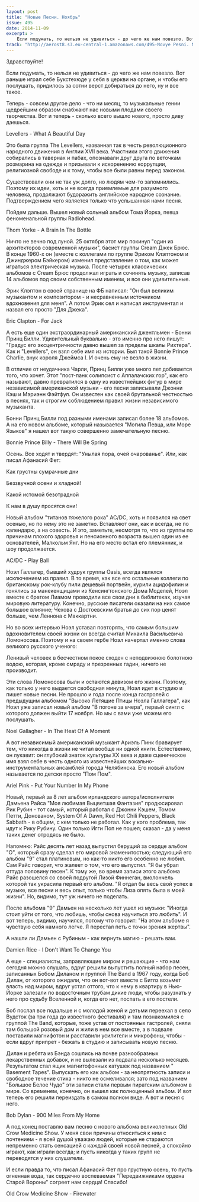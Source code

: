 ```yaml
---
layout: post
title: "Новые Песни. Ноябрь"
issue: 495
date: 2014-11-09
excerpt: >
    Если подумать, то нельзя не удивиться - до чего же нам повезло. Вот раньше играл себе Букстехюде у себя в церкви на органе, и чтобы его послушать, придилось за сотни верст добираться до него, ну и все такое.
track: "http://aerost8.s3.eu-central-1.amazonaws.com/495-Novye Pesni. Nojabr'.mp3"
---
```


Здравствуйте!

Если подумать, то нельзя не удивиться - до чего же нам повезло. Вот раньше играл себе Букстехюде у себя в церкви на органе, и чтобы его послушать, придилось за сотни верст добираться до него, ну и все такое.

Теперь - совсем другое дело - что ни месяц, то музыкальные гении щедрейшим образом снабжают нас новыми плодами своего творчества. Вот и теперь - сколько всего вышло нового, просто диву даешься.

Levellers - What A Beautiful Day

Это была группа The Levellers, названная так в честь революционного народного движения в Англии XVII века. Участники этого движения собирались в тавернах и пабах, опознавали друг друга по веточкам розмарина на одежде и призывали к искоренению коррупции, религиозной свободе и к тому, чтобы все были равны перед законом.

Существовали они не так уж долго, но людям чем-то запомнились. Поэтому их идеи, хоть и не всегда приемлемые для разумного человека, продолжают будоражить английское народное сознание. Подтверждением чего является только что услышанная нами песня.

Пойдем дальше. Вышел новый сольный альбом Тома Йорка, певца феноменальной группы Radiohead.

Thom Yorke - A Brain In The Bottle

Ничто не вечно под луной. 25 октября этот мир покинул "один из архитекторов современной музыки", басист группы Cream Джек Брюс. В конце 1960-х он (вместе с коллегами по группе Эриком Клэптоном и Джинджером Бэйкером) изменил представление о том, как может играться электрическая музыка. После четырех классических альбомов с Cream Брюс продолжал играть и сочинять музыку, записав 14 альбомов под своим собственным именем, и все они удивительные.

Эрик Клэптон в своей странице на ФБ написал: "Он был великим музыкантом и композитором - и несравненным источником вдохновения для меня". А потом Эрик сел и написал инструментал и назвал его просто "Для Джека".

Eric Clapton - For Jack

А есть еще один экстраординарный американский джентльмен - Бонни Принц Билли. Удивительный буквально - это именно про него пишут: "Градус его эксцентричности давно вышел за пределы шкалы Рихтера". Как и "Levellers", он взял себе имя из истории. Был такой Bonnie Prince Charlie, внук короля Джеймса I. И очень ему не везло в жизни.

В отличие от неудачника Чарли, Принц Билли уже много лет добивается того, что хочет. Этот "пост-панк солипсист с Аппалачских гор", как его называют, давно превратился в одну из известнейших фигур в мире независимой американской музыки - его песни записывали Джонни Кэш и Мэриэнн Фэйтфул. Он известен как своей брутальной честностью в песнях, так и строгим соблюдением правил жизни независимого музыканта.

Бонни Принц Билли под разными именами записал более 18 альбомов. А на его новом альбоме, который называется "Могила Певца, или Море Языков" я нашел вот такую совершенно замечательную песню.

Bonnie Prince Billy - There Will Be Spring

Осень. Все ходят и твердят: "Унылая пора, очей очарованье". Или, как писал Афанасий Фет:

Как грустны сумрачные дни

Беззвучной осени и хладной!

Какой истомой безотрадной

К нам в душу просятся они!

Новый альбом "титанов тяжелого рока" AC/DC, хоть и появился на свет осенью, но по нему это не заметно. Вставляют они, как и всегда, не по календарю, а на совесть. И это, заметьте, несмотря то, что из группы по причинам плохого здоровья и пенсионного возраста вышел один из ее основателей, Малкольм Янг. Но на его место встал его племянник, и шоу продолжается.

AC/DC - Play Ball

Ноэл Галлагер, бывший худрук группы Oasis, всегда являлся исключением из правил. В то время, как все его остальные коллеги по британскому рок-клубу пили дешевый портвейн, курили ацидофилин и гонялись за манекенщицами из Кенсингтонского Дома Моделей, Ноэл вместе с братом Лиамом проводили все свои дни в библитеках, изучая мировую литературу. Конечно, русские писатели оказали на них самое большое влияние; Чехова с Достоевским братья до сих пор ценят больше, чем Леннона с Маккартни.

Но во всех интервью Ноэл уставал повторять, что самым большим вдохновителем своей жизни он всегда считал Михаила Васильевича Ломоносова. Поэтому и на своем гербе Ноэл начертал именно слова великого русского ученого:

Ленивый человек в бесчестном покое сходен с неподвижною болотною водою, которая, кроме смраду и презренных гадин, ничего не производит.

Эти слова Ломоносова были и остаются девизом его жизни. Поэтому, как только у него выдается свободная минута, Ноэл идет в студию и пишет новые песни. Не прошло и года после конца гастролей с предыдущим альбомом "Высоко Летящие Птицы Ноэла Галлагера", как Ноэл уже записал новый альбом "В погоне за вчера", первый сингл с которого должен выйти 17 ноября. Но мы с вами уже можем его послушать.

Noel Gallagher - In The Heat Of A Moment

А вот независимый американский музыкант Ариэль Пинк бравирует тем, что никогда в жизни не читал вообще ни одной книги. Естественно, он лукавит: он глубокий знаток культуры XX века и даже сценическое имя взял себе в честь одного из известнейших вокально-инструментальных ансамблей города Челябинска. Его новый альбом называется по детски просто "Пом Пом".

Ariel Pink - Put Your Number In My Phone

Новый, первый за 8 лет альбом ирландского автора/исполнителя Дамьена Райса "Моя любимая Выцветшая Фантазия" продюсировал Рик Рубин - тот самый, который работал с Джонни Кэшем, Томом Петти, Донованом, System Of A Dawn, Red Hot Chili Peppers, Black Sabbath - в общем, с кем только не работал. Как у кого проблема, так идут к Рику Рубину. Один только Игги Поп не пошел; сказал - да у меня таких денег отродясь не было.

Напомню: Райс десять лет назад выпустил берущий за сердце альбом "О", который сразу сделал его мировой знаменитостью; следующий его альбом "9" стал платиновым, но как-то никто его особенно не любил. Сам Райс говорит, что жалеет о том, что его выпустил. "Я бы убрал оттуда половину песен". К тому же, во время записи этого альбома Райс разошелся со своей подругой Лизой Финнеган, виолончель которой так украсила первый его альбом. "Я отдал бы весь свой успех в музыке, все песни и весь опыт, только чтобы Лиза опять была в моей жизни". Но, видимо, тут уж ничего не поделать.

После альбома "9" Дамьен на несколько лет ушел из музыки: "Иногда стоит уйти от того, что любишь, чтобы снова научиться это любить". И вот теперь, видимо, научился, потому что говорит: "На этом альбоме я чувствую себя намного легче. Я перестал петь с точки зрения жертвы".

А нашли ли Дамьен с Рубиным - как вернуть магию - решать вам.

Damien Rice - I Don't Want To Change You

А еще - специалисты, заправляющие миром и решающие - что нам сегодня можно слушать, вдруг решили выпустить полный набор песен, записанных Бобом Диланом и группой The Band в 1967 году, когда Боб Дилан, от которого ожидали, что он вот-вот вместе с Битлз возьмет власть над миром, вдруг устал оттого, что к нему в квартиру в Нью-Йорке залезали по водосточным трубам дикие люди, чтобы разузнать у него про судьбу Вселенной и, когда его нет, поспать в его постели.

Боб послал все подальше и с молодой женой и детьми переехал в село Вудсток (за три года до известного фестиваля) и там познакомился с группой The Band, которые, тоже устав от постоянных гастролей, сняли там большой розовый дом и жили в нем все вместе, а в подвале поставили магнифотон и расставили усилители и микрофоны, чтобы - если вдруг припрет - бежать в студию и записывать новую песню.

Дилан и ребята из Бэнда сошлись на почве разнообразных лекарственных добавок, и не вылезали из подвала несколько месяцев. Результатом стал ящик магнитофонных катушек под названием " Basement Tapes". Выпускать его как альбом - за неопрятность записи и свободное течение стиха - никто не осмеливался; зато под названием "Большое Белое Чудо" эти записи стали первым пиратским альбомом в мире. Со временем, конечно, он вышел как полноценный альбом. И вот теперь его решили переиздать в самом полном виде. А вот и песня с него.

Bob Dylan - 900 Miles From My Home

А под конец поставлю вам песню с нового альбома великолепных Old Crow Medicine Show. У меня свои причины относиться к ним с почтением - я всей душой уважаю людей, которые не стараются непременно стать сенсацией с каждой своей новой песней, а спокойно играют, как играли всегда; и пусть никогда у таких групп не переводятся у них слушатели.

И если правда то, что писал Афанасий Фет про грустную осень, то пусть огненная вода, так сердечно воспеваемая "Передвижниками ордена Старой Вороны" согреет нам сердца! Спасибо!

Old Crow Medicine Show - Firewater
